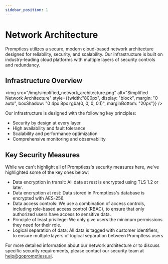 ```yaml
---
sidebar_position: 1
---
```


# Network Architecture

Promptless utilizes a secure, modern cloud-based network architecture designed for reliability, security, and scalability. Our infrastructure is built on industry-leading cloud platforms with multiple layers of security controls and redundancy.

## Infrastructure Overview

<img src="/img/simplified_network_architecture.png" alt="Simplified Network Architecture" style={{width:"800px", display: "block", margin: "0 auto", boxShadow: "0 4px 8px rgba(0, 0, 0, 0.1)", marginBottom: "20px"}} />


Our infrastructure is designed with the following key principles:
- Security by design at every layer
- High availability and fault tolerance
- Scalability and performance optimization
- Comprehensive monitoring and observability

## Key Security Measures

While we can't highlight all of Promptless's security measures here, we've highlighted some of the key ones below:
* Data encryption in transit: All data at rest is encrypted using TLS 1.2 or later.
* Data encryption at rest: Data stored in Promptless's database is encrypted with AES-256.
* Data access controls: We use a combination of access controls, including role-based access control (RBAC), to ensure that only authorized users have access to sensitive data.
* Principle of least privilege: We only give users the minimum permissions they need for their role.
* Logical separation of data: All data is tagged with customer identifiers, to ensure multiple layers of logical separation between Promptless users 


For more detailed information about our network architecture or to discuss specific security requirements, please contact our security team at help@gopromptless.ai.